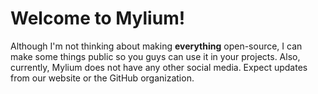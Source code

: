 # Welcome to Mylium!
Although I'm not thinking about making **everything** open-source, I can make some things public so you guys can use it in your projects. Also, currently, Mylium does not have any other social media. Expect updates from our website or the GitHub organization.
